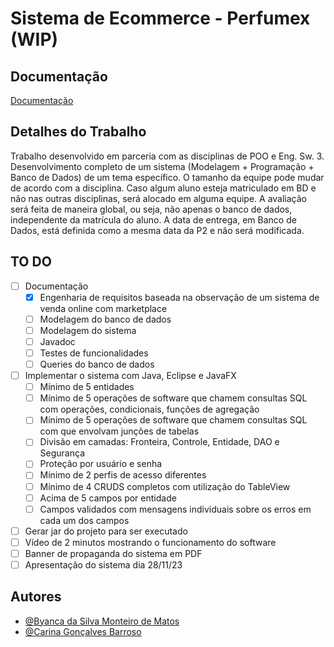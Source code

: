 # Sistema de Ecommerce - Perfumex (WIP)

## Documentação
[Documentação](https://docs.google.com/document/d/1xMfaHRMs5dg-ktCldDPad3LlqNHOqz7LzeuBcVTAvas/edit?usp=sharing)
## Detalhes do Trabalho 
Trabalho desenvolvido em parceria com as disciplinas de POO e Eng. Sw. 3.
Desenvolvimento completo de um sistema (Modelagem + Programação + Banco de Dados) de um tema específico.
O tamanho da equipe pode mudar de acordo com a disciplina.
Caso algum aluno esteja matriculado em BD e não nas outras disciplinas, será alocado em alguma equipe.
A avaliação será feita de maneira global, ou seja, não apenas o banco de dados, independente
da matrícula do aluno.
A data de entrega, em Banco de Dados, está definida como a mesma data da P2 e não será modificada.
## TO DO
- [ ] Documentação
  - [X] Engenharia de requisitos baseada na observação de um sistema de venda online com marketplace
  - [ ] Modelagem do banco de dados
  - [ ] Modelagem do sistema
  - [ ] Javadoc
  - [ ] Testes de funcionalidades
  - [ ] Queries do banco de dados
- [ ] Implementar o sistema com Java, Eclipse e JavaFX
  - [ ] Mínimo de 5 entidades
  - [ ] Mínimo de 5 operações de software que chamem consultas SQL com operações, condicionais, funções de agregação
  - [ ] Mínimo de 5 operações de software que chamem consultas SQL com que envolvam junções de tabelas
  - [ ] Divisão em camadas: Fronteira, Controle, Entidade, DAO e Segurança
  - [ ] Proteção por usuário e senha
  - [ ] Mínimo de 2 perfis de acesso diferentes
  - [ ] Mínimo de 4 CRUDS completos com utilização do TableView
  - [ ] Acima de 5 campos por entidade
  - [ ] Campos validados com mensagens individuais sobre os erros em cada um dos campos
- [ ] Gerar jar do projeto para ser executado
- [ ] Vídeo de 2 minutos mostrando o funcionamento do software
- [ ] Banner de propaganda do sistema em PDF
- [ ] Apresentação do sistema dia 28/11/23

## Autores
- [@Byanca da Silva Monteiro de Matos](https://www.github.com/ByancaMatos01)
- [@Carina Gonçalves Barroso](https://www.github.com/serialexperimentscarina)
